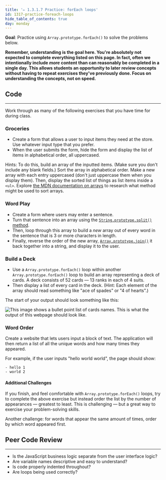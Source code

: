 ```yaml
---
title: '✏️ 1.3.1.7 Practice: forEach loops'
id: 1317-practice-foreach-loops
hide_table_of_contents: true
day: monday
---
```


**Goal**:  Practice using `Array.prototype.forEach()` to solve the problems below.

**Remember, understanding is the goal here. You're absolutely not expected to complete everything listed on this page. In fact, often we intentionally include _more_ content than can reasonably be completed in a single day. This allows students an opportunity to later review concepts without having to repeat exercises they've previously done. Focus on understanding the concepts, not on speed.**

## Code
---

Work through as many of the following exercises that you have time for during class.

### Groceries

* Create a form that allows a user to input items they need at the store. Use whatever input type that you prefer.
* When the user submits the form, hide the form and display the list of items in alphabetical order, all uppercased.

Hints: To do this, build an array of the inputted items. (Make sure you don't include any blank fields.) Sort the array in alphabetical order. Make a new array with each entry uppercased (don't just uppercase them when you display them). Then, display the sorted list of things as list items inside a `<ul>`. Explore [the MDN documentation on arrays](https://developer.mozilla.org/en-US/docs/Web/JavaScript/Reference/Global_Objects/Array) to research what method might be used to sort arrays.

### Word Play

* Create a form where users may enter a sentence.
* Turn that sentence into an array using the [`String.prototype.split()` method](https://developer.mozilla.org/en-US/docs/Web/JavaScript/Reference/Global_Objects/String/split).
* Then, loop through this array to build a _new_ array out of every word in the sentence that is 3 or more characters in length.
* Finally, reverse the order of the new array, [`Array.prototype.join()`](https://developer.mozilla.org/en-US/docs/Web/JavaScript/Reference/Global_Objects/Array/join) it back together into a string, and display it to the user.

### Build a Deck

* Use a `Array.prototype.forEach()` loop within another `Array.prototype.forEach()` loop to build an array representing a deck of cards. A deck consists of 52 cards — 13 ranks in each of 4 suits.
* Then display a list of every card in the deck. (Hint: Each element of the array should read something like "ace of spades" or "4 of hearts".)

The start of your output should look something like this:

![This image shows a bullet point list of cards names. This is what the output of this webpage should look like.](https://learnhowtoprogram.s3.us-west-2.amazonaws.com/INTRO/week3-branching-looping-arrays/deck.png)

### Word Order

Create a website that lets users input a block of text. The application will then return a list of all the unique words and how many times they appeared.

For example, if the user inputs "hello world world", the page should show:

```
- hello 1
- world 2
```

#### Additional Challenges

If you finish, and feel comfortable with `Array.prototype.forEach()` loops, try to complete the above exercise but instead order the list by the number of appearances — greatest to least. This is challenging — but a great way to exercise your problem-solving skills.

Another challenge: for words that appear the same amount of times, order by which word appeared first.

## Peer Code Review
---

* Is the JavaScript business logic separate from the user interface logic?
* Are variable names descriptive and easy to understand?
* Is code properly indented throughout?
* Are loops being used correctly?
